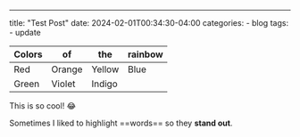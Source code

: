 ---
title: "Test Post"
date: 2024-02-01T00:34:30-04:00
categories:
	- blog
tags:
	- update

| **Colors** | **of** | **the** | **rainbow** |
| ---------- | ------ | ------- | ----------- |
|    Red     | Orange | Yellow  |    Blue     |
|   Green    | Violet | Indigo  |             |


This is so cool! :joy:

Sometimes I liked to highlight ==words== so they **stand out**.